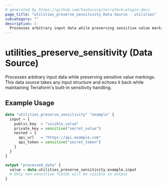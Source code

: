 ```yaml
---
# generated by https://github.com/hashicorp/terraform-plugin-docs
page_title: "utilities_preserve_sensitivity Data Source - utilities"
subcategory: ""
description: |-
  Processes arbitrary input data while preserving sensitive value markings
---
```


# utilities_preserve_sensitivity (Data Source)

Processes arbitrary input data while preserving sensitive value markings. This data source takes any input structure and echoes it back while maintaining Terraform's built-in sensitivity handling.

## Example Usage

```terraform
data "utilities_preserve_sensitivity" "example" {
  input = {
    public_key  = "visible_value"
    private_key = sensitive("secret_value")
    nested = {
      api_url   = "https://api.example.com"
      api_token = sensitive("secret_token")
    }
  }
}

output "processed_data" {
  value = data.utilities_preserve_sensitivity.example.input
  # Only non-sensitive fields will be visible in output
}